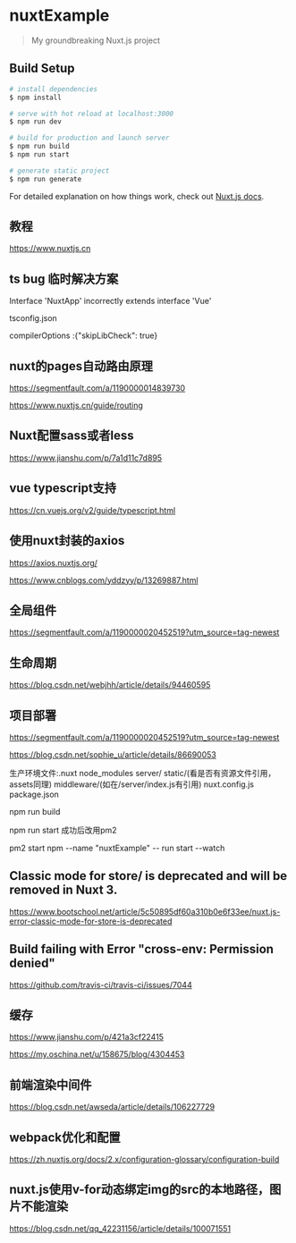 # nuxtExample

> My groundbreaking Nuxt.js project

## Build Setup

```bash
# install dependencies
$ npm install

# serve with hot reload at localhost:3000
$ npm run dev

# build for production and launch server
$ npm run build
$ npm run start

# generate static project
$ npm run generate
```

For detailed explanation on how things work, check out [Nuxt.js docs](https://nuxtjs.org).

## 教程

https://www.nuxtjs.cn

## ts bug 临时解决方案

Interface 'NuxtApp' incorrectly extends interface 'Vue'

tsconfig.json

compilerOptions :{"skipLibCheck": true}

## nuxt的pages自动路由原理

https://segmentfault.com/a/1190000014839730

https://www.nuxtjs.cn/guide/routing

## Nuxt配置sass或者less

https://www.jianshu.com/p/7a1d11c7d895

## vue typescript支持

https://cn.vuejs.org/v2/guide/typescript.html

## 使用nuxt封装的axios

https://axios.nuxtjs.org/

https://www.cnblogs.com/yddzyy/p/13269887.html

## 全局组件

https://segmentfault.com/a/1190000020452519?utm_source=tag-newest

## 生命周期

https://blog.csdn.net/webjhh/article/details/94460595

## 项目部署

https://segmentfault.com/a/1190000020452519?utm_source=tag-newest

https://blog.csdn.net/sophie_u/article/details/86690053

生产环境文件:.nuxt node_modules server/ static/(看是否有资源文件引用，assets同理) middleware/(如在/server/index.js有引用) nuxt.config.js package.json

npm run build

npm run start 成功后改用pm2

pm2 start npm --name "nuxtExample" -- run start --watch

## Classic mode for store/ is deprecated and will be removed in Nuxt 3.

https://www.bootschool.net/article/5c50895df60a310b0e6f33ee/nuxt.js-error-classic-mode-for-store-is-deprecated

## Build failing with Error "cross-env: Permission denied"

https://github.com/travis-ci/travis-ci/issues/7044

## 缓存

https://www.jianshu.com/p/421a3cf22415

https://my.oschina.net/u/158675/blog/4304453

## 前端渲染中间件

https://blog.csdn.net/awseda/article/details/106227729

## webpack优化和配置

https://zh.nuxtjs.org/docs/2.x/configuration-glossary/configuration-build

## nuxt.js使用v-for动态绑定img的src的本地路径，图片不能渲染

https://blog.csdn.net/qq_42231156/article/details/100071551


